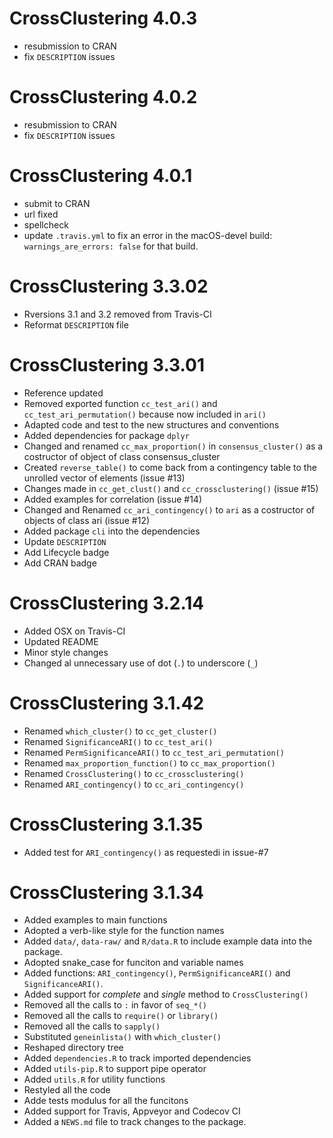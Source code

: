 # CrossClustering 4.0.3

* resubmission to CRAN
* fix `DESCRIPTION` issues

# CrossClustering 4.0.2

* resubmission to CRAN
* fix `DESCRIPTION` issues

# CrossClustering 4.0.1

* submit to  CRAN
* url fixed
* spellcheck
* update `.travis.yml` to fix an error in the macOS-devel build:
  `warnings_are_errors: false` for that build.

# CrossClustering 3.3.02

* Rversions 3.1 and 3.2 removed from Travis-CI
* Reformat `DESCRIPTION` file

# CrossClustering 3.3.01

* Reference updated
* Removed exported function `cc_test_ari()` and `cc_test_ari_permutation()`
  because now included in `ari()`
* Adapted code and test to the new structures and conventions
* Added dependencies for package `dplyr`
* Changed and renamed `cc_max_proportion()` in `consensus_cluster()` as 
  a costructor of object of class consensus_cluster
* Created `reverse_table()` to come back from a contingency table to the
  unrolled vector of elements (issue #13)
* Changes made in `cc_get_clust()` and `cc_crossclustering()` (issue #15)
* Added examples for correlation (issue #14)
* Changed and Renamed `cc_ari_contingency()` to `ari` as a costructor of
  objects of class ari (issue #12)
* Added package `cli` into the dependencies
* Update `DESCRIPTION`
* Add Lifecycle badge
* Add CRAN badge

# CrossClustering 3.2.14

* Added OSX on Travis-CI
* Updated README
* Minor style changes
* Changed al unnecessary use of dot (`.`) to underscore (`_`)

# CrossClustering 3.1.42

* Renamed `which_cluster()` to `cc_get_cluster()`
* Renamed `SignificanceARI()` to `cc_test_ari()`
* Renamed `PermSignificanceARI()` to `cc_test_ari_permutation()`
* Renamed `max_proportion_function()` to `cc_max_proportion()`
* Renamed `CrossClustering()` to `cc_crossclustering()`
* Renamed `ARI_contingency()` to `cc_ari_contingency()`

# CrossClustering 3.1.35

* Added test for `ARI_contingency()` as requestedi in issue-#7

# CrossClustering 3.1.34

* Added examples to main functions
* Adopted a verb-like style for the function names
* Added `data/`, `data-raw/` and `R/data.R` to include example data into the
  package.
* Adopted snake_case for funciton and variable names
* Added functions: `ARI_contingency()`, `PermSignificanceARI()` and
  `SignificanceARI()`.
* Added support for _complete_ and _single_ method to `CrossClustering()`
* Removed all the calls to `:` in favor of `seq_*()`
* Removed all the calls to `require()` or `library()`
* Removed all the calls to `sapply()`
* Substituted `geneinlista()` with `which_cluster()`
* Reshaped directory tree
* Added `dependencies.R` to track imported dependencies
* Added `utils-pip.R` to support pipe operator
* Added `utils.R` for utility functions
* Restyled all the code
* Adde tests modulus for all the funcitons
* Added support for Travis, Appveyor and Codecov CI 
* Added a `NEWS.md` file to track changes to the package.
